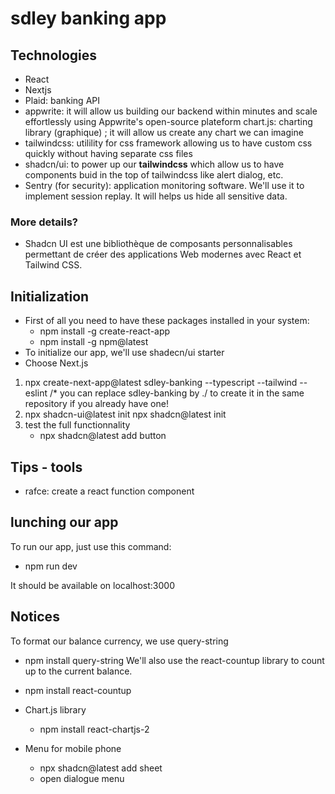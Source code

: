 # sdley banking app

## Technologies
- React
- Nextjs
- Plaid: banking API
- appwrite: it will allow us building our backend within minutes and scale effortlessly using Appwrite's open-source plateform
chart.js: charting library (graphique) ; it will allow us create any chart we can imagine
- tailwindcss: utilility for css framework allowing us to have custom css quickly without having separate css files
- shadcn/ui: to power up our **tailwindcss** which allow us to have components buid in the top of tailwindcss like alert dialog, etc.
- Sentry (for security): application monitoring software. 
We'll use it to implement session replay. It will helps us hide all sensitive data.

### More details?
- Shadcn UI est une bibliothèque de composants personnalisables permettant de créer des applications Web modernes avec React et Tailwind CSS.

## Initialization
- First of all you need to have these packages installed in your system:
    - npm install -g create-react-app
    - npm install -g npm@latest
- To initialize our app, we'll use shadecn/ui starter
- Choose Next.js
1. npx create-next-app@latest sdley-banking --typescript --tailwind --eslint
    /* you can replace sdley-banking by ./ to create it in the same repository if you already have one! 
2. npx shadcn-ui@latest init
    npx shadcn@latest init
3. test the full functionnality
    - npx shadcn@latest add button

## Tips - tools
- rafce: create a react function component

## lunching our app
To run our app, just use this command:
- npm run dev

It should be available on localhost:3000

## Notices
To format our balance currency, we use query-string
- npm install query-string
We'll also use the react-countup library to count up to the current balance.
- npm install react-countup

- Chart.js library
    - npm install react-chartjs-2

- Menu for mobile phone
    - npx shadcn@latest add sheet
    - open dialogue menu

